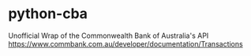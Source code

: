 # python-cba

Unofficial Wrap of the Commonwealth Bank of Australia's API
https://www.commbank.com.au/developer/documentation/Transactions

